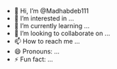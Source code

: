 - 👋 Hi, I’m @Madhabdeb111
- 👀 I’m interested in ...
- 🌱 I’m currently learning ...
- 💞️ I’m looking to collaborate on ...
- 📫 How to reach me ...
- 😄 Pronouns: ...
- ⚡ Fun fact: ...

<!---
Madhabdeb111/Madhabdeb111 is a ✨ special ✨ repository because its `README.md` (this file) appears on your GitHub profile.
You can click the Preview link to take a look at your changes.
--->
